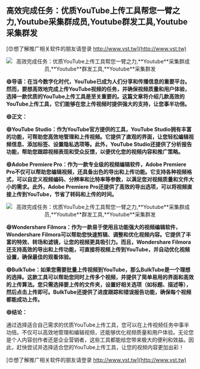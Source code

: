 ## **高效完成任务：优质YouTube上传工具帮您一臂之力,**Youtube**采集群成员,**Youtube**群发工具,**Youtube**采集群发**

[😍想了解推广相关软件的朋友请登录 http://www.vst.tw](http://www.vst.tw)

 <center><img src="https://vst.tw/MP4/tuiguang/png/6.png" alt="高效完成任务：优质YouTube上传工具帮您一臂之力,**Youtube**采集群成员,**Youtube**群发工具,**Youtube**采集群发"></center>

**😄导语：在当今数字化时代，YouTube已成为人们分享和传播信息的重要平台。然而，要想高效地完成上传YouTube视频的任务，并确保视频质量和用户体验，选择一款优质的YouTube上传工具是至关重要的。这篇文章将介绍几款高效的YouTube上传工具，它们能够在您上传视频时提供强大的支持，让您事半功倍。**

**😄正文：**

**😄YouTube Studio：作为YouTube官方提供的工具，YouTube Studio拥有丰富的功能，可帮助您高效地管理和上传视频。它提供了直观的界面，让您轻松编辑视频信息、添加标签、设置隐私选项等。此外，YouTube Studio还提供了分析报告功能，帮助您跟踪视频表现和受众反馈，以便优化您的视频内容和推广策略。**

**😄Adobe Premiere Pro：作为一款专业级的视频编辑软件，Adobe Premiere Pro不仅可以帮助您编辑视频，还具备出色的导出和上传功能。它支持各种视频格式，可以自定义视频编码、分辨率和比特率等参数，以满足您对视频质量和文件大小的需求。此外，Adobe Premiere Pro还提供了高效的导出选项，可以将视频直接上传到YouTube，节省了转码和上传的时间。**

 <center><img src="https://vst.tw/MP4/tuiguang/png/7.png" alt="高效完成任务：优质YouTube上传工具帮您一臂之力,**Youtube**采集群成员,**Youtube**群发工具,**Youtube**采集群发"></center>

**😄Wondershare Filmora：作为一款易于使用且功能强大的视频编辑软件，Wondershare Filmora可以帮助您快速剪辑、调整和优化视频内容。它提供了丰富的特效、转场和滤镜，让您的视频更具吸引力。而且，Wondershare Filmora还支持高效的导出和上传功能，可直接将视频上传到YouTube，并自动优化视频设置，确保最佳的观看体验。**

**😄BulkTube：如果您需要批量上传视频到YouTube，那么BulkTube是一个理想的选择。这款工具可以帮助您同时上传多个视频，并提供了简单易用的界面和高效的上传算法。您只需选择要上传的文件夹，设置好相关选项（如标题、描述等），然后点击上传即可。BulkTube还提供了进度跟踪和错误报告功能，确保每个视频都能成功上传。**

**😄结论：**

通过选择适合自己需求的优质YouTube上传工具，您可以在上传视频任务中事半功倍。不仅可以高效地管理和编辑视频，还能够优化视频质量和用户体验。无论您是个人内容创作者还是企业营销者，这些工具都能给您带来极大的便利和效益。因此，赶快尝试并选择适合您的YouTube上传工具，让您的视频内容更加出彩！

[😍想了解推广相关软件的朋友请登录 http://www.vst.tw](http://www.vst.tw)




